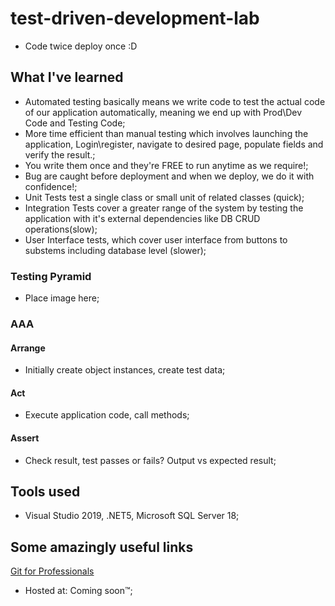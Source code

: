 # test-driven-development-lab #
- Code twice deploy once :D


## What I've learned ##

- Automated testing basically means we write code to test the actual code of our application automatically, meaning we end up with Prod\Dev  Code and Testing Code;
- More time efficient than manual testing which involves launching the application, Login\register, navigate to desired page, populate fields and verify the result.;
- You write them once and they're FREE to run anytime as we require!;
- Bug are caught before deployment and when we deploy, we do it with confidence!;
- Unit Tests test a single class or small unit of related classes (quick);
- Integration Tests cover a greater range of the system by testing the application with it's external dependencies like DB CRUD operations(slow);
- User Interface tests, which cover user interface from buttons to substems including database level (slower);

### Testing Pyramid ###
- Place image here;

### AAA ###
#### Arrange ####
- Initially create object instances, create test data;
#### Act ####
- Execute application code, call methods;
#### Assert ####
- Check result, test passes or fails? Output vs expected result;

## Tools used ##

- Visual Studio 2019, .NET5, Microsoft SQL Server 18;

## Some amazingly useful links ##
[Git for Professionals](https://www.freecodecamp.org/news/git-for-professionals/) <br>

- Hosted at: Coming soon™;

